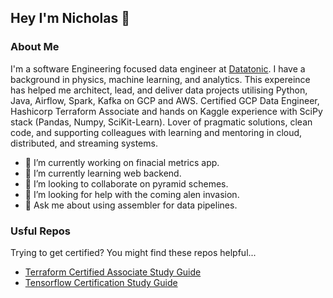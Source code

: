 ## Hey I'm Nicholas 👋


### About Me
I'm a software Engineering focused data engineer at [Datatonic](https://datatonic.com/). I have a background in physics, machine learning, and analytics. This expereince has helped me architect, lead, and deliver data projects utilising Python, Java, Airflow, Spark, Kafka on GCP and AWS. Certified GCP Data Engineer, Hashicorp Terraform Associate and hands on Kaggle experience with SciPy stack (Pandas, Numpy, SciKit-Learn). Lover of pragmatic solutions, clean code, and supporting colleagues with learning and mentoring in cloud, distributed, and streaming systems. 

- 🔭 I’m currently working on finacial metrics app.
- 🌱 I’m currently learning web backend.
- 👯 I’m looking to collaborate on pyramid schemes.
- 🤔 I’m looking for help with the coming alen invasion.
- 💬 Ask me about using assembler for data pipelines.

### Usful Repos
Trying to get certified? You might find these repos helpful...
- [Terraform Certified Associate Study Guide](https://github.com/kolasniwash/tensorflow-certification-study-guide)
- [Tensorflow Certification Study Guide](https://github.com/kolasniwash/tensorflow-certification-study-guide)
